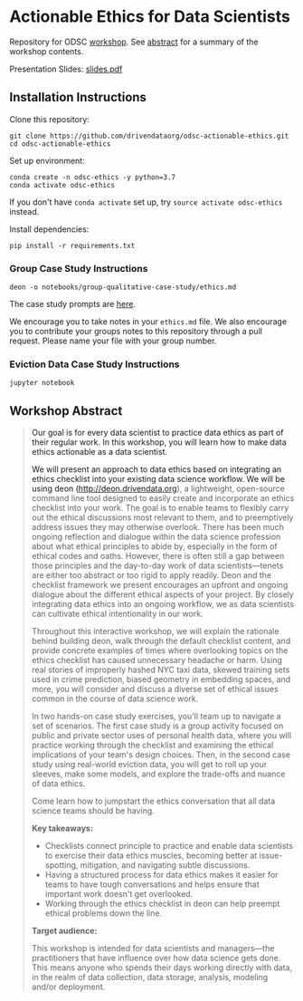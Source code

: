 # Actionable Ethics for Data Scientists

Repository for ODSC [workshop](https://odsc.com/speakers/actionable-ethics-for-data-scientists-2/). See [abstract](#abstract) for a summary of the workshop contents.

Presentation Slides: [slides.pdf](slides.pdf)

## Installation Instructions

Clone this repository:

```shell
git clone https://github.com/drivendataorg/odsc-actionable-ethics.git
cd odsc-actionable-ethics
```

Set up environment:

```shell
conda create -n odsc-ethics -y python=3.7
conda activate odsc-ethics
```

If you don't have `conda activate` set up, try `source activate odsc-ethics` instead.

Install dependencies:

```shell
pip install -r requirements.txt
```

### Group Case Study Instructions

```shell
deon -o notebooks/group-qualitative-case-study/ethics.md
```

The case study prompts are [here](notebooks/group-qualitative-case-study/group-qualitative-case-study-prompt.png).

We encourage you to take notes in your `ethics.md` file. We also encourage you to contribute your groups notes to this repository through a pull request. Please name your file with your group number.

### Eviction Data Case Study Instructions

```shell
jupyter notebook
```

<a name="abstract"/>

## Workshop Abstract

> Our goal is for every data scientist to practice data ethics as part of their regular work. In this workshop, you will learn how to make data ethics actionable as a data scientist.
>
> We will present an approach to data ethics based on integrating an ethics checklist into your existing data science workflow. We will be using deon (http://deon.drivendata.org), a lightweight, open-source command line tool designed to easily create and incorporate an ethics checklist into your work. The goal is to enable teams to flexibly carry out the ethical discussions most relevant to them, and to preemptively address issues they may otherwise overlook. There has been much ongoing reflection and dialogue within the data science profession about what ethical principles to abide by, especially in the form of ethical codes and oaths. However, there is often still a gap between those principles and the day-to-day work of data scientists—tenets are either too abstract or too rigid to apply readily. Deon and the checklist framework we present encourages an upfront and ongoing dialogue about the different ethical aspects of your project. By closely integrating data ethics into an ongoing workflow, we as data scientists can cultivate ethical intentionality in our work.
>
> Throughout this interactive workshop, we will explain the rationale behind building deon, walk through the default checklist content, and provide concrete examples of times where overlooking topics on the ethics checklist has caused unnecessary headache or harm. Using real stories of improperly hashed NYC taxi data, skewed training sets used in crime prediction, biased geometry in embedding spaces, and more, you will consider and discuss a diverse set of ethical issues common in the course of data science work.
>
> In two hands-on case study exercises, you'll team up to navigate a set of scenarios. The first case study is a group activity focused on public and private sector uses of personal health data, where you will practice working through the checklist and examining the ethical implications of your team's design choices. Then, in the second case study using real-world eviction data, you will get to roll up your sleeves, make some models, and explore the trade-offs and nuance of data ethics.
>
> Come learn how to jumpstart the ethics conversation that all data science teams should be having.
>
> **Key takeaways:**
>
> - Checklists connect principle to practice and enable data scientists to exercise their data ethics muscles, becoming better at issue-spotting, mitigation, and navigating subtle discussions.
> - Having a structured process for data ethics makes it easier for teams to have tough conversations and helps ensure that important work doesn't get overlooked.
> - Working through the ethics checklist in deon can help preempt ethical problems down the line.
>
> **Target audience:**
>
> This workshop is intended for data scientists and managers—the practitioners that have influence over how data science gets done. This means anyone who spends their days working directly with data, in the realm of data collection, data storage, analysis, modeling and/or deployment.

